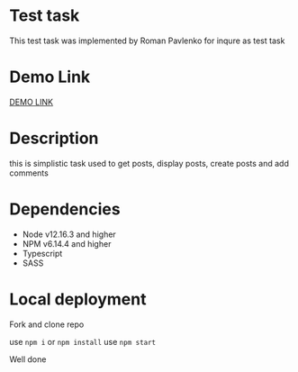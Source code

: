 # Test task

This test task was implemented by Roman Pavlenko for inqure as test task

# Demo Link

[DEMO LINK](https://enjsadman.github.io/inquire/)

# Description

this is simplistic task used to get posts, display posts, create posts and add comments

# Dependencies

* Node v12.16.3 and higher
* NPM v6.14.4 and higher
* Typescript
* SASS

# Local deployment

Fork and clone repo

use `npm i` or `npm install`
use `npm start`

Well done
